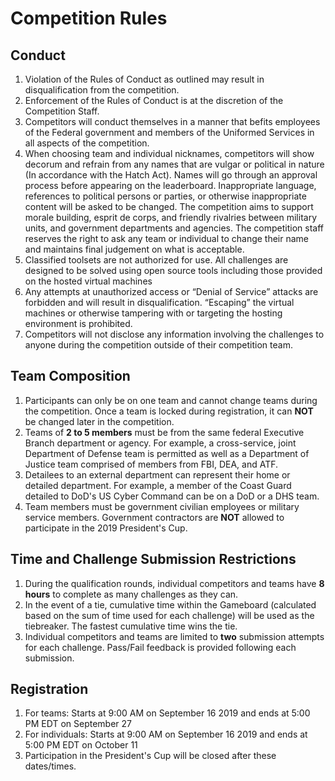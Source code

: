 # Competition Rules

## Conduct

1. Violation of the Rules of Conduct as outlined may result in disqualification from the competition.
2. Enforcement of the Rules of Conduct is at the discretion of the Competition Staff.
3. Competitors will conduct themselves in a manner that befits employees of the Federal government and members of the Uniformed Services in all aspects of the competition.
4. When choosing team and individual nicknames, competitors will show decorum and refrain from any names that are vulgar or political in nature (In accordance with the Hatch Act). Names will go through an approval process before appearing on the leaderboard. Inappropriate language, references to political persons or parties, or otherwise inappropriate content will be asked to be changed. The competition aims to support morale building, esprit de corps, and friendly rivalries between military units, and government departments and agencies. The competition staff reserves the right to ask any team or individual to change their name and maintains final judgement on what is acceptable.
5. Classified toolsets are not authorized for use. All challenges are designed to be solved using open source tools including those provided on the hosted virtual machines
6. Any attempts at unauthorized access or “Denial of Service” attacks are forbidden and will result in disqualification. “Escaping” the virtual machines or otherwise tampering with or targeting the hosting environment is prohibited.
7. Competitors will not disclose any information involving the challenges to anyone during the competition outside of their competition team.

## Team Composition

1. Participants can only be on one team and cannot change teams during the competition. Once a team is locked during registration, it can **NOT** be changed later in the competition.
2. Teams of **2 to 5 members** must be from the same federal Executive Branch department or agency. For example, a cross-service, joint Department of Defense team is permitted as well as a Department of Justice team comprised of members from FBI, DEA, and ATF.  
3. Detailees to an external department can represent their home or detailed department.  For example, a member of the Coast Guard detailed to DoD's US Cyber Command can be on a DoD or a DHS team.
4. Team members must be government civilian employees or military service members.  Government contractors are **NOT** allowed to participate in the 2019 President's Cup. 

## Time and Challenge Submission Restrictions

1. During the qualification rounds, individual competitors and teams have **8 hours** to complete as many challenges as they can.
2. In the event of a tie, cumulative time within the Gameboard (calculated based on the sum of time used for each challenge) will be used as the tiebreaker. The fastest cumulative time wins the tie.
3. Individual competitors and teams are limited to **two** submission attempts for each challenge.  Pass/Fail feedback is provided following each submission.

## Registration

1. For teams: Starts at 9:00 AM on September 16 2019 and ends at 5:00 PM EDT on September 27 
2. For individuals: Starts at 9:00 AM on September 16 2019 and ends at 5:00 PM EDT on October 11 
3. Participation in the President's Cup will be closed after these dates/times.
